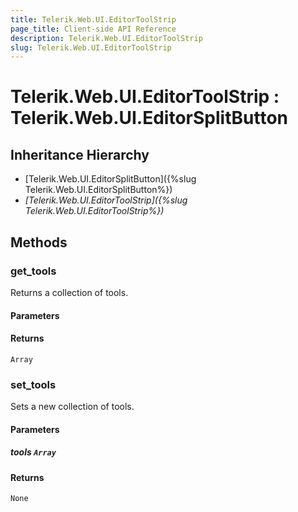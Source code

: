 ```yaml
---
title: Telerik.Web.UI.EditorToolStrip
page_title: Client-side API Reference
description: Telerik.Web.UI.EditorToolStrip
slug: Telerik.Web.UI.EditorToolStrip
---
```


# Telerik.Web.UI.EditorToolStrip : Telerik.Web.UI.EditorSplitButton

## Inheritance Hierarchy

* [Telerik.Web.UI.EditorSplitButton]({%slug Telerik.Web.UI.EditorSplitButton%})
* *[Telerik.Web.UI.EditorToolStrip]({%slug Telerik.Web.UI.EditorToolStrip%})*

## Methods

### get_tools

Returns a collection of tools.

#### Parameters

#### Returns

`Array`
 
### set_tools

Sets a new collection of tools.

#### Parameters

##### tools `Array`

#### Returns

`None` 
